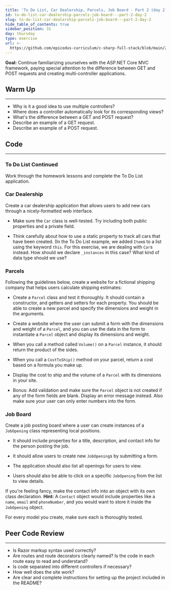 ```yaml
---
title: 'To Do List, Car Dealership, Parcels, Job Board - Part 2 (day 2)'
id: to-do-list-car-dealership-parcels-job-board---part-2-day-2
slug: to-do-list-car-dealership-parcels-job-board---part-2-day-2
hide_table_of_contents: true
sidebar_position: 31
day: thursday
type: exercise
url: >-
  https://github.com/epicodus-curriculum/c-sharp-full-stack/blob/main/2a_classwork_mvc_apps_with_razor.md
---
```


**Goal:** Continue familiarizing yourselves with the ASP.NET Core MVC framework, paying special attention to the difference between GET and POST requests and creating multi-controller applications.

## Warm Up
---

* Why is it a good idea to use multiple controllers?
* Where does a controller automatically look for its corresponding views?
* What's the difference between a GET and POST request?
* Describe an example of a GET request.
* Describe an example of a POST request.

## Code
---

### To Do List Continued

Work through the homework lessons and complete the To Do List application.

### Car Dealership

Create a car dealership application that allows users to add new cars through a nicely-formatted web interface.

* Make sure the `Car` class is well-tested. Try including both public properties and a private field.

* Think carefully about how to use a static property to track all cars that have been created. (In the To Do List example, we added `Item`s to a list using the keyword `this`. For this exercise, we are dealing with `Car`s instead. How should we declare `_instances` in this case? What kind of data type should we use?

### Parcels

Following the guidelines below, create a website for a fictional shipping company that helps users calculate shipping estimates:

* Create a `Parcel` class and test it thoroughly. It should contain a constructor, and getters and setters for each property. You should be able to create a new parcel and specify the dimensions and weight in the arguments.

* Create a website where the user can submit a form with the dimensions and weight of a `Parcel`, and you can use the data in the form to instantiate a `Parcel` object and display its dimensions and weight.

* When you call a method called `Volume()` on a `Parcel` instance, it should return the product of the sides.

* When you call a `CostToShip()` method on your parcel, return a cost based on a formula you make up.

* Display the cost to ship and the volume of a `Parcel` with its dimensions in your site.

* Bonus: Add validation and make sure the `Parcel` object is not created if any of the form fields are blank. Display an error message instead. Also make sure your user can only enter numbers into the form.

### Job Board

Create a job posting board where a user can create instances of a `JobOpening` class representing local positions.

* It should include properties for a title, description, and contact info for the person posting the job.  

* It should allow users to create new `JobOpening`s by submitting a form.

* The application should also list all openings for users to view.

* Users should also be able to click on a specific `JobOpening` from the list to view details.

If you're feeling fancy, make the contact info into an object with its own class declaration. **Hint:** A `Contact` object would include properties like a `name`, `email` and `phoneNumber`, and you would want to store it inside the `JobOpening` object.

For every model you create, make sure each is thoroughly tested.

## Peer Code Review
---

* Is Razor markup syntax used correctly?
* Are routes and route decorators clearly named? Is the code in each route easy to read and understand?
* Is code separated into different controllers if necessary?
* How well does the site work?
* Are clear and complete instructions for setting up the project included in the README?
